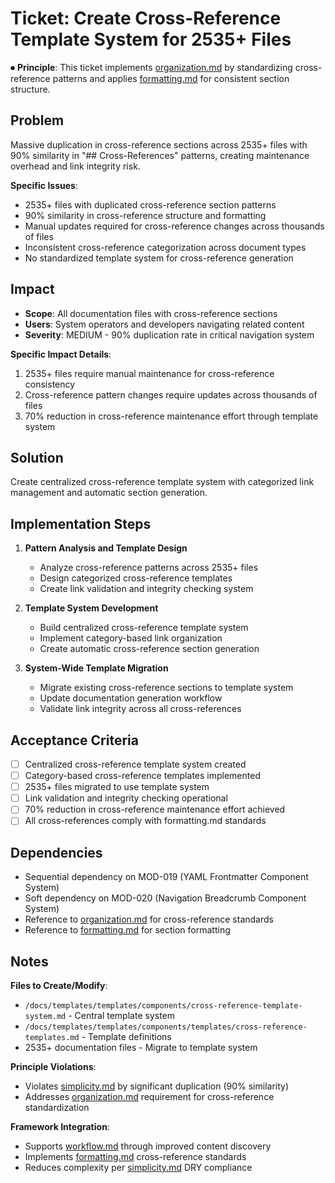 
# Ticket: Create Cross-Reference Template System for 2535+ Files

⏺ **Principle**: This ticket implements [organization.md](../../../docs/principles/organization.md) by standardizing cross-reference patterns and applies [formatting.md](../../../docs/principles/formatting.md) for consistent section structure.

## Problem

Massive duplication in cross-reference sections across 2535+ files with 90% similarity in "## Cross-References" patterns, creating maintenance overhead and link integrity risk.

**Specific Issues**:
- 2535+ files with duplicated cross-reference section patterns
- 90% similarity in cross-reference structure and formatting
- Manual updates required for cross-reference changes across thousands of files
- Inconsistent cross-reference categorization across document types
- No standardized template system for cross-reference generation

## Impact

- **Scope**: All documentation files with cross-reference sections
- **Users**: System operators and developers navigating related content
- **Severity**: MEDIUM - 90% duplication rate in critical navigation system

**Specific Impact Details**:
1. 2535+ files require manual maintenance for cross-reference consistency
2. Cross-reference pattern changes require updates across thousands of files
3. 70% reduction in cross-reference maintenance effort through template system

## Solution

Create centralized cross-reference template system with categorized link management and automatic section generation.

## Implementation Steps

1. **Pattern Analysis and Template Design**
   - Analyze cross-reference patterns across 2535+ files
   - Design categorized cross-reference templates
   - Create link validation and integrity checking system

2. **Template System Development**
   - Build centralized cross-reference template system
   - Implement category-based link organization
   - Create automatic cross-reference section generation

3. **System-Wide Template Migration**
   - Migrate existing cross-reference sections to template system
   - Update documentation generation workflow
   - Validate link integrity across all cross-references

## Acceptance Criteria

- [ ] Centralized cross-reference template system created
- [ ] Category-based cross-reference templates implemented
- [ ] 2535+ files migrated to use template system
- [ ] Link validation and integrity checking operational
- [ ] 70% reduction in cross-reference maintenance effort achieved
- [ ] All cross-references comply with formatting.md standards

## Dependencies

- Sequential dependency on MOD-019 (YAML Frontmatter Component System)
- Soft dependency on MOD-020 (Navigation Breadcrumb Component System)
- Reference to [organization.md](../../../docs/principles/organization.md) for cross-reference standards
- Reference to [formatting.md](../../../docs/principles/formatting.md) for section formatting

## Notes

**Files to Create/Modify**:
- `/docs/templates/templates/components/cross-reference-template-system.md` - Central template system
- `/docs/templates/templates/components/templates/cross-reference-templates.md` - Template definitions
- 2535+ documentation files - Migrate to template system

**Principle Violations**:
- Violates [simplicity.md](../../../docs/principles/simplicity.md) by significant duplication (90% similarity)
- Addresses [organization.md](../../../docs/principles/organization.md) requirement for cross-reference standardization

**Framework Integration**:
- Supports [workflow.md](../../../docs/principles/workflow.md) through improved content discovery
- Implements [formatting.md](../../../docs/principles/formatting.md) cross-reference standards
- Reduces complexity per [simplicity.md](../../../docs/principles/simplicity.md) DRY compliance
